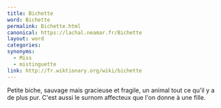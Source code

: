 ```yaml
---
title: Bichette
word: Bichette
permalink: Bichette.html
canonical: https://lachal.neamar.fr/Bichette
layout: word
categories:
synonyms:
  - Miss
  - mistinguette
link: http://fr.wiktionary.org/wiki/bichette
---
```


Petite biche, sauvage mais gracieuse et fragile, un animal tout ce qu'il y a de plus pur.
C'est aussi le surnom affecteux que l'on donne à une fille.


